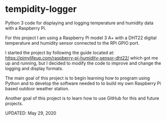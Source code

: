 # tempidity-logger

Python 3 code for displaying and logging temperature and humidity data with a Raspberry Pi.

For this project I am using a Raspberry Pi model 3 A+ with a DHT22 digital temperature and
humidity sensor connected to the RPi GPIO port.

I started the project by following the guide located at:
https://pimylifeup.com/raspberry-pi-humidity-sensor-dht22/ which got me up and running, but
I decided to modify the code to improve and change the logging and display formats.

The main goal of this project is to begin learning how to program using Python and to develop
the software needed to to build my own Raspberry Pi based outdoor weather station.

Another goal of this project is to learn how to use GitHub for this and future projects.

UPDATED: May 29, 2020